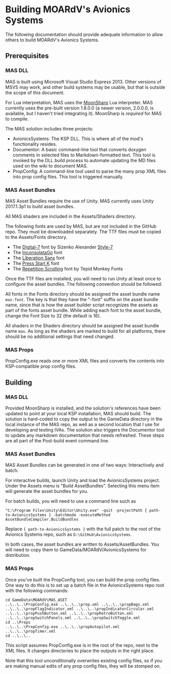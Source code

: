 # Building MOARdV's Avionics Systems

The following documentation should provide adequate information to allow others to build MOARdV's Avionics Systems.

## Prerequisites

### MAS DLL

MAS is built using Microsoft Visual Studio Express 2013.  Other versions of MSVS may work, and other build systems may be usable,
but that is outside the scope of this document.

For Lua interpretation, MAS uses the [MoonSharp](https://github.com/xanathar/moonsharp) Lua interpreter.  MAS currently uses the
pre-built version 1.8.0.0 (a newer version, 2.0.0.0, is available, but I haven't tried integrating it).  MoonSharp is *required* for
MAS to compile.

The MAS solution includes three projects:

* AvionicsSystems: The KSP DLL.  This is where all of the mod's functionality resides.
* Documentor: A basic command-line tool that converts doxygen comments in selected files to Markdown-formatted text.  This tool is
invoked by the DLL build process to automate updating the MD files used on the wiki to document MAS.
* PropConfig: A command-line tool used to parse the many prop XML files into prop config files.  This tool is triggered manually.

### MAS Asset Bundles

MAS Asset Bundles require the use of Unity.  MAS currently uses Unity 2017.1.3p1 to build asset bundles.

All MAS shaders are included in the Assets/Shaders directory.

The following fonts are used by MAS, but are not included in the GitHub repo.  They must be downloaded separately.  The
TTF files must be copied to the Assets/Fonts directory.

* The [Digital-7](http://www.fontspace.com/style-7/digital-7) font by Sizenko Alexander [Style-7](http://www.styleseven.com)
* The [InconsolataGo](http://www.levien.com/type/myfonts/) font
* The [Liberation Sans](https://pagure.io/liberation-fonts) font
* The [Press Start K](https://www.1001fonts.com/press-start-font.html) font
* The [Repetition Scrolling](http://www.1001fonts.com/repetition-scrolling-font.html) font by Tepid Monkey Fonts

Once the TTF files are installed, you will need to run Unity at least once to configure the asset bundles.  The following convention
should be followed:

All fonts in the Fonts directory should be assigned the asset bundle name `mas-font`.
The key is that they have the "-font" suffix on the asset bundle name, since that is how the asset builder script recognizes
the assets as part of the fonts asset bundle.  While adding each font to the asset bundle, change the Font Size to 32 (the default is 16).

All shaders in the Shaders directory should be assigned the asset bundle name `mas`.  As long as the shaders are marked to
build for all platforms, there should be no additional settings that need changed.

### MAS Props

PropConfig.exe reads one or more XML files and converts the contents into KSP-compatible prop config files.

## Building

### MAS DLL

Provided MoonSharp is installed, and the solution's references have been updated to point at your local KSP installation, MAS
should build.  The solution is hard-coded to copy the output to the GameData directory in the local instance of the MAS repo,
as well as a second location that I use for developing and testing IVAs.  The solution also triggers the Documentor tool to
update any markdown documentation that needs refreshed.  These steps are all part of the Post-build event command line.

### MAS Asset Bundles

MAS Asset Bundles can be generated in one of two ways: Interactively and batch.

For interactive builds, launch Unity and load the AvionicsSystems project.  Under the Assets menu is "Build AssetBundles".
Selecting this menu item will generate the asset bundles for you.

For batch builds, you will need to use a command line such as

```
"C:\Program Files\Unity\Editor\Unity.exe" -quit -projectPath { path-to-AvionicsSystems } -batchmode -executeMethod AssetBundleCompiler.BuildBundles
```

Replace `{ path-to-AvionicsSystems }` with the full patch to the root of the Avionics Systems repo, such as `D:\GitHub\AvionicsSystems`.

In both cases, the asset bundles are written to Assets/AssetBundles.  You will need to copy them to GameData/MOARdV/AvionicsSystems for distribution.

### MAS Props

Once you've built the PropConfig tool, you can build the prop config files.  One way to do this is to set up a batch
file in the AvionicsSystems repo root with the following commands:

```
cd GameData\MOARdV\MAS_ASET
..\..\..\PropConfig.exe ..\..\..\prop.xml ..\..\..\propBags.xml ..\..\..\propFlagIndicator.xml ..\..\..\propIndicatorCircular.xml ..\..\..\propPushButton.xml ..\..\..\propRetroButton.xml ..\..\..\propSwitchPanels.xml ..\..\..\propSwitchToggle.xml
cd ..\Props
..\..\..\PropConfig.exe ..\..\..\propAutopilot.xml ..\..\..\propTimer.xml
cd ..\..\..
```

This script assumes PropConfig.exe is in the root of the repo, next to the XML files.  It changes directories to place the
outputs in the right place.

Note that this tool unconditionally overwrites existing config files, so if you are making manual edits of any prop
config files, they will be stomped on.
